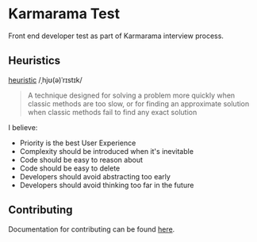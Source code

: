 # Karmarama Test

Front end developer test as part of Karmarama interview process.

## Heuristics

[heuristic](<https://en.wikipedia.org/wiki/Heuristic_(computer_science)>)
/ˌhjʊ(ə)ˈrɪstɪk/

> A technique designed for solving a problem more quickly when classic methods are too slow, or for finding an approximate solution when classic methods fail to find any exact solution

I believe:

- Priority is the best User Experience
- Complexity should be introduced when it's inevitable
- Code should be easy to reason about
- Code should be easy to delete
- Developers should avoid abstracting too early
- Developers should avoid thinking too far in the future

## Contributing

Documentation for contributing can be found [here](/CONTRIBUTING.md).
